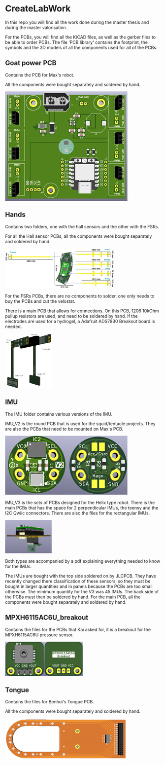 # CreateLabWork
In this repo you will find all the work done during the master thesis and during the master valorisation.

For the PCBs, you will find all the KiCAD files, as well as the gerber files to be able to order PCBs. The file 'PCB library' contains the footprint, the symbols and the 3D models of all the components used for all of the PCBs.


## Goat power PCB
Contains the PCB for Max's robot. 

All the components were bought separately and soldered by hand. 

![PCB](Images/Max_MainPCB.png)


## Hands
Contains two folders, one with the hall sensors and the other with the FSRs.

For all the Hall sensor PCBs, all the components were bought separately and soldered by hand. 

<img src="Images/MasterThesis_Electronics.png" alt="MasterThesis_Electronics" width="70%">


For the FSRs PCBs, there are no components to solder, one only needs to buy the PCBs and cut the velostat. 

There is a main PCB that allows for connections. On this PCB, 1206 10kOhm pullup resistors are used, and need to be soldered by hand. If the electrodes are used for a hydrogel, a Adafruit ADS7830 Breakout board is needed. 

<img src="Images/FSR_Finger.png" alt="FSR_Finger" width="30%">


## IMU
The IMU folder contains various versions of the IMU. 

IMU_V2 is the round PCB that is used for the squid/tentacle projects. They are also the PCBs that need to be mounted on Max's PCB.

![IMU_V2](Images/IMU_V2.png)

IMU_V3 is the sets of PCBs designed for the Helix type robot. There is the main PCBs that has the space for 2 perpendicular IMUs, the teensy and the I2C Qwiic connectors. There are also the files for the rectangular IMUs. 

<img src="Images/IMU_V3.png" alt="IMU_V3" width="30%">

Both types are accompanied by a pdf explaining everything needed to know for the IMUs. 

The IMUs are bought with the top side soldered on by JLCPCB. They have recently changed there classification of these sensors, so they must be bought in larger quantities and in panels because the PCBs are too small otherwise. The minimum quantity for the V3 was 45 IMUs. The back side of the PCBs must then be soldered by hand. 
For the main PCB, all the components were bought separately and soldered by hand.

## MPXH6115AC6U_breakout
Contains the files for the PCBs that Kai asked for, it is a breakout for the MPXH6115AC6U pressure sensor.

<img src="Images/Pressure_breakout.png" alt="Pressure Breakout board" width="50%">


## Tongue
Contains the files for Benhui's Tongue PCB. 


All the components were bought separately and soldered by hand. 

![Tongue PCB](Images/TonguePCB.png)


